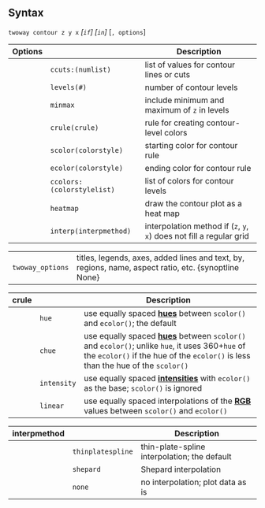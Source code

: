 ## Syntax

`twoway contour z y x` _\[`if`\]
\[`in`\]_ \[`, options`\]

| Options |                                | Description                                                          |
|---------|--------------------------------|----------------------------------------------------------------------|
|         | `ccuts:(numlist)`          | list of values for contour lines or cuts                             |
|         | `levels(#)`                    | number of contour levels                                             |
|         | `minmax`                       | include minimum and maximum of `z` in levels                         |
|         | `crule(crule)`                 | rule for creating contour-level colors                               |
|         | `scolor(colorstyle)`           | starting color for contour rule                                      |
|         | `ecolor(colorstyle)`           | ending color for contour rule                                        |
|         | `ccolors:(colorstylelist)` | list of colors for contour levels                                    |
|         | `heatmap`                      | draw the contour plot as a heat map                                  |
|         | `interp(interpmethod)`         | interpolation method if (`z`, `y`, `x`) does not fill a regular grid |

|                  |                                                                                                      |
|------------------|------------------------------------------------------------------------------------------------------|
| `twoway_options` | titles, legends, axes, added lines and text, by, regions, name, aspect ratio, etc. {synoptline None} |

| crule |             | Description                                                                                                                                                                                                                                                              |
|-------|-------------|--------------------------------------------------------------------------------------------------------------------------------------------------------------------------------------------------------------------------------------------------------------------------|
|       | `hue`       | use equally spaced [<strong>hues</strong>](http://www.stata.com/help.cgi?colorstyle) between `scolor()` and `ecolor()`; the default                                                                                                           |
|       | `chue`      | use equally spaced [<strong>hues</strong>](http://www.stata.com/help.cgi?colorstyle) between `scolor()` and `ecolor()`; unlike `hue`, it uses 360+`hue` of the `ecolor()` if the hue of the `ecolor()` is less than the hue of the `scolor()` |
|       | `intensity` | use equally spaced [<strong>intensities</strong>](http://www.stata.com/help.cgi?colorstyle) with `ecolor()` as the base; `scolor()` is ignored                                                                                                |
|       | `linear`    | use equally spaced interpolations of the [<strong>RGB</strong>](http://www.stata.com/help.cgi?colorstyle) values between `scolor()` and `ecolor()`                                                                                            |

| interpmethod |                   | Description                                  |
|--------------|-------------------|----------------------------------------------|
|              | `thinplatespline` | thin-plate-spline interpolation; the default |
|              | `shepard`         | Shepard interpolation                        |
|              | `none`            | no interpolation; plot data as is            |
